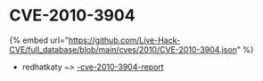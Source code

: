 # CVE-2010-3904
{% embed url="https://github.com/Live-Hack-CVE/full_database/blob/main/cves/2010/CVE-2010-3904.json" %}

* redhatkaty ~> [-cve-2010-3904-report](https://www.alice-snow.ru/2010/database/cve-2010-3904/-cve-2010-3904-report-redhatkaty)